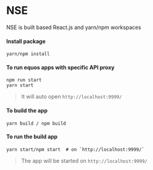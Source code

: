 # NSE

NSE is built based React.js and yarn/npm workspaces

#### Install package

    yarn/npm install

#### To run equos apps with specific API proxy

    npm run start
    yarn start

> It will auto open `http://localhost:9999/`

#### To build the app

    yarn build / npm build

#### To run the build app

    yarn start/npm start  # on `http://localhost:9999/`

> The app will be started on `http://localhost:9999/`
